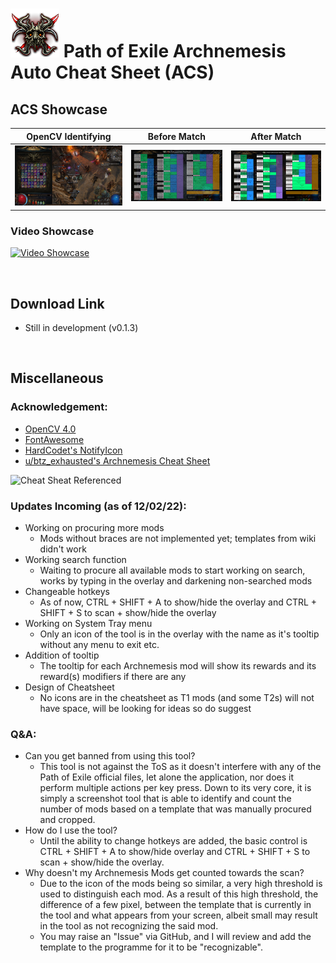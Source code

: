 # ![Kitava's Touched](Resources/Logo.png) Path of Exile Archnemesis Auto Cheat Sheet (ACS)

## ACS Showcase 

| OpenCV Identifying | Before Match | After Match |
| :---: | :---: | :---: |
|![](Resources/Showcase/Showcase_1.JPG)| ![](Resources/Showcase/Showcase_2.JPG)| ![](Resources/Showcase/Showcase_3.JPG)|

### Video Showcase
[![Video Showcase](https://img.youtube.com/vi/1dJZwOJwuFQ/0.jpg)](https://youtu.be/1dJZwOJwuFQ)                                

<br />

## Download Link

- Still in development (v0.1.3)

<br />

## Miscellaneous

### Acknowledgement:

- [OpenCV 4.0](https://opencv.org/opencv-4-0/)
- [FontAwesome](https://fontawesome.com/)
- [HardCodet's NotifyIcon](http://www.hardcodet.net/wpf-notifyicon)
- [u/btz_exhausted's Archnemesis Cheat Sheet](https://www.reddit.com/r/pathofexile/comments/smvzgw/archnemesis_recipes_and_rewards_cheat_sheet/)

![Cheat Sheat Referenced](https://i.redd.it/s32npw296gg81.png)

### Updates Incoming (as of 12/02/22):

- Working on procuring more mods
    - Mods without braces are not implemented yet; templates from wiki didn't work
- Working search function
    - Waiting to procure all available mods to start working on search, works by typing in the overlay and darkening non-searched mods
- Changeable hotkeys
    - As of now, CTRL + SHIFT + A to show/hide the overlay and CTRL + SHIFT + S to scan + show/hide the overlay
- Working on System Tray menu
    - Only an icon of the tool is in the overlay with the name as it's tooltip without any menu to exit etc.
- Addition of tooltip
    - The tooltip for each Archnemesis mod will show its rewards and its reward(s) modifiers if there are any 
- Design of Cheatsheet
    - No icons are in the cheatsheet as T1 mods (and some T2s) will not have space, will be looking for ideas so do suggest

### Q&A:

- Can you get banned from using this tool?
    - This tool is not against the ToS as it doesn't interfere with any of the Path of Exile official files, let alone the application, nor does it perform multiple actions per key press. Down to its very core, it is simply a screenshot tool that is able to identify and count the number of mods based on a template that was manually procured and cropped.
- How do I use the tool?
    - Until the ability to change hotkeys are added, the basic control is CTRL + SHIFT + A to show/hide overlay and CTRL + SHIFT + S to scan + show/hide the overlay. 
- Why doesn't my Archnemesis Mods get counted towards the scan?
    - Due to the icon of the mods being so similar, a very high threshold is used to distinguish each mod. As a result of this high threshold, the difference of a few pixel, between the template that is currently in the tool and what appears from your screen, albeit small may result in the tool as not recognizing the said mod.
    - You may raise an "Issue" via GitHub, and I will review and add the template to the programme for it to be "recognizable".
